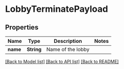 # LobbyTerminatePayload

## Properties

Name | Type | Description | Notes
------------ | ------------- | ------------- | -------------
**name** | **String** | Name of the lobby | 

[[Back to Model list]](../README.md#documentation-for-models) [[Back to API list]](../README.md#documentation-for-api-endpoints) [[Back to README]](../README.md)


